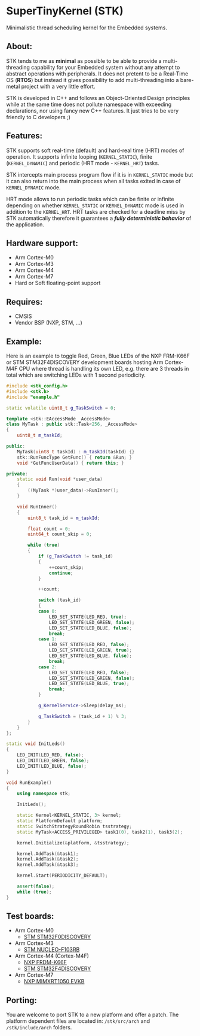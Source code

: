 # SuperTinyKernel (STK)
Minimalistic thread scheduling kernel for the Embedded systems.


## About:

STK tends to me as **minimal** as possible to be able to provide a multi-threading 
capability for your Embedded system without any attempt to abstract operations
with peripherals. It does not pretent to be a Real-Time OS (**RTOS**) but instead
it gives possibility to add multi-threading into a bare-metal project with
a very little effort.

STK is developed in C++ and follows an Object-Oriented Design principles while 
at the same time does not pollute namespace with exceeding declarations, nor 
using fancy new C++ features. It just tries to be very friendly to C developers ;)

## Features:
STK supports soft real-time (default) and hard-real time (HRT) modes of operation. 
It supports infinite looping (```KERNEL_STATIC```), finite (```KERNEL_DYNAMIC```) 
and periodic (HRT mode - ```KERNEL_HRT```) tasks.

STK intercepts main process program flow if it is in ```KERNEL_STATIC``` mode but it can
also return into the main process when all tasks exited in case of ```KERNEL_DYNAMIC``` 
mode.

HRT mode allows to run periodic tasks which can be finite or infinite depending on whether
```KERNEL_STATIC``` or ```KERNEL_DYNAMIC``` mode is used in addition to the ```KERNEL_HRT```.
HRT tasks are checked for a deadline miss by STK automatically therefore it guarantees 
a ***fully deterministic behavior*** of the application.

## Hardware support:
* Arm Cortex-M0
* Arm Cortex-M3
* Arm Cortex-M4
* Arm Cortex-M7
* Hard or Soft floating-point support

## Requires:
* CMSIS
* Vendor BSP (NXP, STM, ...)

## Example:

Here is an example to toggle Red, Green, Blue LEDs of the NXP FRM-K66F or 
STM STM32F4DISCOVERY development boards hosting Arm Cortex-M4F CPU where thread is 
handling its own LED, e.g. there are 3 threads in total which are switching LEDs 
with 1 second periodicity.

```cpp
#include <stk_config.h>
#include <stk.h>
#include "example.h"

static volatile uint8_t g_TaskSwitch = 0;

template <stk::EAccessMode _AccessMode>
class MyTask : public stk::Task<256, _AccessMode>
{
    uint8_t m_taskId;

public:
    MyTask(uint8_t taskId) : m_taskId(taskId) {}
    stk::RunFuncType GetFunc() { return &Run; }
    void *GetFuncUserData() { return this; }

private:
    static void Run(void *user_data)
    {
        ((MyTask *)user_data)->RunInner();
    }

    void RunInner()
    {
        uint8_t task_id = m_taskId;

        float count = 0;
        uint64_t count_skip = 0;

        while (true)
        {
            if (g_TaskSwitch != task_id)
            {
                ++count_skip;
                continue;
            }

            ++count;

            switch (task_id)
            {
            case 0:
                LED_SET_STATE(LED_RED, true);
                LED_SET_STATE(LED_GREEN, false);
                LED_SET_STATE(LED_BLUE, false);
                break;
            case 1:
                LED_SET_STATE(LED_RED, false);
                LED_SET_STATE(LED_GREEN, true);
                LED_SET_STATE(LED_BLUE, false);
                break;
            case 2:
                LED_SET_STATE(LED_RED, false);
                LED_SET_STATE(LED_GREEN, false);
                LED_SET_STATE(LED_BLUE, true);
                break;
            }

            g_KernelService->Sleep(delay_ms);

            g_TaskSwitch = (task_id + 1) % 3;
        }
    }
};

static void InitLeds()
{
    LED_INIT(LED_RED, false);
    LED_INIT(LED_GREEN, false);
    LED_INIT(LED_BLUE, false);
}

void RunExample()
{
    using namespace stk;

    InitLeds();

    static Kernel<KERNEL_STATIC, 3> kernel;
    static PlatformDefault platform;
    static SwitchStrategyRoundRobin tsstrategy;
    static MyTask<ACCESS_PRIVILEGED> task1(0), task2(1), task3(2);

    kernel.Initialize(&platform, &tsstrategy);

    kernel.AddTask(&task1);
    kernel.AddTask(&task2);
    kernel.AddTask(&task3);

    kernel.Start(PERIODICITY_DEFAULT);

    assert(false);
    while (true);
}
```

## Test boards:
* Arm Cortex-M0
  - [STM STM32F0DISCOVERY](https://www.st.com/en/evaluation-tools/stm32f0discovery.html)
* Arm Cortex-M3
  - [STM NUCLEO-F103RB](https://www.st.com/en/evaluation-tools/nucleo-f103rb.html)
* Arm Cortex-M4 (Cortex-M4F)
  - [NXP FRDM-K66F](http://www.google.com/search?q=FRDM-K66F)
  - [STM STM32F4DISCOVERY](http://www.google.com/search?q=STM32F4DISCOVERY)
* Arm Cortex-M7
  - [NXP MIMXRT1050 EVKB](http://www.google.com/search?q=MIMXRT1050-EVKB)

## Porting:

You are welcome to port STK to a new platform and offer a patch. The platform
dependent files are located in: ```/stk/src/arch``` and ```/stk/include/arch``` folders.